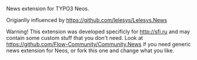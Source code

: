 News extension for TYPO3 Neos.

Origianlly influenced by https://github.com/lelesys/Lelesys.News

Warning! This extension was developed specificly for http://sfi.ru and may contain some custom stuff that you don't need. Look at https://github.com/Flow-Community/Community.News if you need generic news extension for Neos, or fork this one and change what you like.
